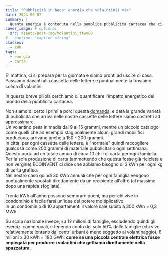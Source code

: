 ```yaml
---
title: "Pubblicità in buca: energia che vola(ntini) via"
date: 2024-06-07
summary: |
  Quanta energia è contenuta nella semplice pubblicità cartacea che ci troviamo nelle cassette della posta? In un anno circa 30 kWh per ciascuna famiglia. A livello italiano 180 GWh (!!!)
cover_image: # optional
  src: assets/post-img/Volantini_ttwv80
#   caption: "caption string"
classes:
  - kWh
tags:
  - energia
  - carta
---
```


E' mattina, ci si prepara per la giornata e siamo pronti ad uscire di casa. Passiamo davanti alla cassetta delle lettere e puntualmente la troviamo colma di volantini.

In questa breve pillola cerchiamo di quantificare l'impatto energetico del mondo della pubblicità cartacea.

Non siamo di certo i primi a porci questa [domanda](https://www.verdevero.it/quanto-pesa-un-volantino-di-carta/), e data la grande varietà di pubblicità che arriva nelle nostre cassette delle lettere siamo costretti ad approssimare.  
Un volantino pesa in media dai 9 ai 15 grammi, mentre un piccolo catalogo come quelli che ad esempio stagionalmente alcuni grandi mobilifici producono, arrivano anche a 150 - 200 grammi.  
In città, per ogni cassetta delle lettere, è "normale" quindi raccogliere qualcosa come 200 grammi di materiale pubblicitario ogni settimana. Questo porta ad un totale annuo di circa 10 chili di carta per ogni famiglia.  
Per la sola produzione di carta (ammettendo che questa fosse già riciclata e non vergine) ECOINVENT ci dice che abbiamo bisogno di 3 kWh per ogni kg di carta grafica.  
Nel nostro caso quindi 30 kWh annuali che per ogni famiglia vengono puntualmente spostati direttamente da un recipiente all'altro (al massimo dopo una rapida sfogliata).

Trenta kWh all'anno possono sembrare pochi, ma per chi vive in condominio è facile farsi un'idea del potere moltiplicativo.  
In un condominio di 10 appartamenti il valore sale subito a 300 kWh = 0,3 MWh.

Su scala nazionale invece, su 12 milioni di famiglie, escludendo quindi gli esercizi commerciali, e tenendo conto del solo 50% delle famiglie (chi vive relativamente lontano dai centri urbani è meno soggetto al volantinaggio), 6 milioni x 30 kWh = 180 GWh: **come se una piccola centrale elettrica fosse impiegata per produrre i volantini che gettiamo direttamente nella spazzatura.**

<!--
  created 2024-06-07 19:09:06.564692 +0200 CEST m=+0.135678167
-->